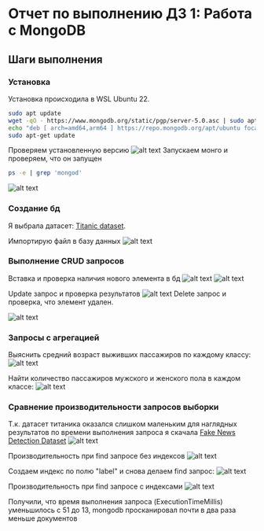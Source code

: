 # Отчет по выполнению ДЗ 1: Работа с MongoDB 

## Шаги выполнения
 
### Установка
Установка происходила в WSL Ubuntu 22.
```bash
sudo apt update
wget -qO - https://www.mongodb.org/static/pgp/server-5.0.asc | sudo apt-key add -
echo "deb [ arch=amd64,arm64 ] https://repo.mongodb.org/apt/ubuntu focal/mongodb-org/5.0 multiverse" | sudo tee /etc/apt/sources.list.d/mongodb-org-5.0.list
sudo apt-get update
```
Проверяем установленную версию
![alt text](img/image_2024-03-10_21-50-44.png)
Запускаем монго и проверяем, что он запущен
```bash
ps -e | grep 'mongod'
```
![alt text](img/image_2024-03-10_21-50-28.png)

### Создание бд
Я выбрала датасет: [Titanic dataset](https://web.stanford.edu/class/archive/cs/cs109/cs109.1166/problem12.html).

Импортирую файл в базу данных
![alt text](img/image-4.png)

### Выполнение CRUD запросов

Вставка и проверка наличия нового элемента в бд
![alt text](img/image_2024-03-12_13-11-01.png)
![alt text](img/image_2024-03-12_13-17-55.png)

Update запрос и проверка результатов
![alt text](img/image_2024-03-12_13-19-29.png)
Delete запрос и проверка, что элемент удален.

![alt text](img/image_2024-03-12_13-19-59.png)

### Запросы с агрегацией 
Выяснить средний возраст выживших пассажиров по каждому классу:
![alt text](img/image_2024-03-12_13-29-08.png)

Найти количество пассажиров мужского и женского пола в каждом классе:
![alt text](img/image_2024-03-12_13-29-42.png)

### Сравнение производительности запросов выборки

Т.к. датасет титаника оказался слишком маленьким для наглядных результатов по времени выполнения запроса я скачала [Fake News Detection Dataset](https://www.kaggle.com/c/fake-news/data)
![alt text](img/image.png)

Производительность при find запросе без индексов
![alt text](img/image-1.png)

Создаем индекс по полю "label" и снова делаем find запрос:
![alt text](img/image-2.png)

Производительность при find запросе с индексами
![alt text](img/image-3.png)

Получили, что время выполнения запроса (ExecutionTimeMillis) уменьшилось с 51 до 13, mongodb просканировал почти в два раза меньше документов 